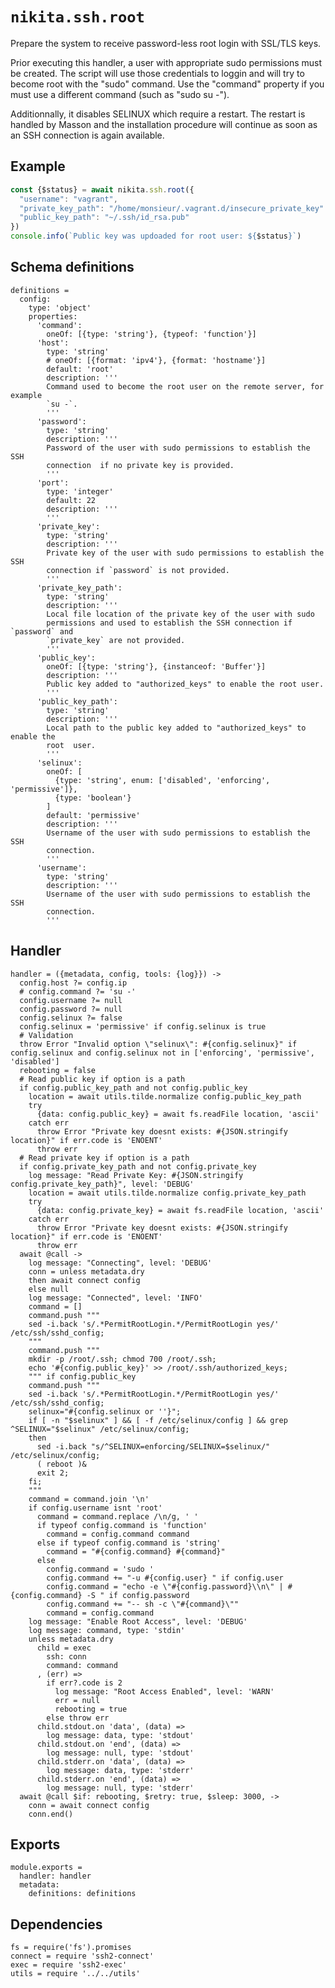 
# `nikita.ssh.root`

Prepare the system to receive password-less root login with SSL/TLS keys.

Prior executing this handler, a user with appropriate sudo permissions must be 
created. The script will use those credentials
to loggin and will try to become root with the "sudo" command. Use the "command" 
property if you must use a different command (such as "sudo su -").

Additionnally, it disables SELINUX which require a restart. The restart is 
handled by Masson and the installation procedure will continue as soon as an 
SSH connection is again available.

## Example

```js
const {$status} = await nikita.ssh.root({
  "username": "vagrant",
  "private_key_path": "/home/monsieur/.vagrant.d/insecure_private_key"
  "public_key_path": "~/.ssh/id_rsa.pub"
})
console.info(`Public key was updoaded for root user: ${$status}`)
```

## Schema definitions

    definitions =
      config:
        type: 'object'
        properties:
          'command':
            oneOf: [{type: 'string'}, {typeof: 'function'}]
          'host':
            type: 'string'
            # oneOf: [{format: 'ipv4'}, {format: 'hostname'}]
            default: 'root'
            description: '''
            Command used to become the root user on the remote server, for example
            `su -`.
            '''
          'password':
            type: 'string'
            description: '''
            Password of the user with sudo permissions to establish the SSH
            connection  if no private key is provided.
            '''
          'port':
            type: 'integer'
            default: 22
            description: '''
            '''
          'private_key':
            type: 'string'
            description: '''
            Private key of the user with sudo permissions to establish the SSH
            connection if `password` is not provided.
            '''
          'private_key_path':
            type: 'string'
            description: '''
            Local file location of the private key of the user with sudo
            permissions and used to establish the SSH connection if `password` and
            `private_key` are not provided.
            '''
          'public_key':
            oneOf: [{type: 'string'}, {instanceof: 'Buffer'}]
            description: '''
            Public key added to "authorized_keys" to enable the root user.
            '''
          'public_key_path':
            type: 'string'
            description: '''
            Local path to the public key added to "authorized_keys" to enable the
            root  user.
            '''
          'selinux':
            oneOf: [
              {type: 'string', enum: ['disabled', 'enforcing', 'permissive']},
              {type: 'boolean'}
            ]
            default: 'permissive'
            description: '''
            Username of the user with sudo permissions to establish the SSH
            connection.
            '''
          'username':
            type: 'string'
            description: '''
            Username of the user with sudo permissions to establish the SSH
            connection.
            '''

## Handler

    handler = ({metadata, config, tools: {log}}) ->
      config.host ?= config.ip
      # config.command ?= 'su -'
      config.username ?= null
      config.password ?= null
      config.selinux ?= false
      config.selinux = 'permissive' if config.selinux is true
      # Validation
      throw Error "Invalid option \"selinux\": #{config.selinux}" if config.selinux and config.selinux not in ['enforcing', 'permissive', 'disabled']
      rebooting = false
      # Read public key if option is a path
      if config.public_key_path and not config.public_key
        location = await utils.tilde.normalize config.public_key_path
        try
          {data: config.public_key} = await fs.readFile location, 'ascii'
        catch err
          throw Error "Private key doesnt exists: #{JSON.stringify location}" if err.code is 'ENOENT'
          throw err
      # Read private key if option is a path
      if config.private_key_path and not config.private_key
        log message: "Read Private Key: #{JSON.stringify config.private_key_path}", level: 'DEBUG'
        location = await utils.tilde.normalize config.private_key_path
        try
          {data: config.private_key} = await fs.readFile location, 'ascii'
        catch err
          throw Error "Private key doesnt exists: #{JSON.stringify location}" if err.code is 'ENOENT'
          throw err
      await @call ->
        log message: "Connecting", level: 'DEBUG'
        conn = unless metadata.dry
        then await connect config
        else null
        log message: "Connected", level: 'INFO'
        command = []
        command.push """
        sed -i.back 's/.*PermitRootLogin.*/PermitRootLogin yes/' /etc/ssh/sshd_config;
        """
        command.push """
        mkdir -p /root/.ssh; chmod 700 /root/.ssh;
        echo '#{config.public_key}' >> /root/.ssh/authorized_keys;
        """ if config.public_key
        command.push """
        sed -i.back 's/.*PermitRootLogin.*/PermitRootLogin yes/' /etc/ssh/sshd_config;
        selinux="#{config.selinux or ''}";
        if [ -n "$selinux" ] && [ -f /etc/selinux/config ] && grep ^SELINUX="$selinux" /etc/selinux/config;
        then
          sed -i.back "s/^SELINUX=enforcing/SELINUX=$selinux/" /etc/selinux/config;
          ( reboot )&
          exit 2;
        fi;
        """
        command = command.join '\n'
        if config.username isnt 'root'
          command = command.replace /\n/g, ' '
          if typeof config.command is 'function'
            command = config.command command
          else if typeof config.command is 'string'
            command = "#{config.command} #{command}"
          else
            config.command = 'sudo '
            config.command += "-u #{config.user} " if config.user
            config.command = "echo -e \"#{config.password}\\n\" | #{config.command} -S " if config.password
            config.command += "-- sh -c \"#{command}\""
            command = config.command
        log message: "Enable Root Access", level: 'DEBUG'
        log message: command, type: 'stdin'
        unless metadata.dry
          child = exec
            ssh: conn
            command: command
          , (err) =>
            if err?.code is 2
              log message: "Root Access Enabled", level: 'WARN'
              err = null
              rebooting = true
            else throw err
          child.stdout.on 'data', (data) =>
            log message: data, type: 'stdout'
          child.stdout.on 'end', (data) =>
            log message: null, type: 'stdout'
          child.stderr.on 'data', (data) =>
            log message: data, type: 'stderr'
          child.stderr.on 'end', (data) =>
            log message: null, type: 'stderr'
      await @call $if: rebooting, $retry: true, $sleep: 3000, ->
        conn = await connect config
        conn.end()

## Exports

    module.exports =
      handler: handler
      metadata:
        definitions: definitions

## Dependencies

    fs = require('fs').promises
    connect = require 'ssh2-connect'
    exec = require 'ssh2-exec'
    utils = require '../../utils'
